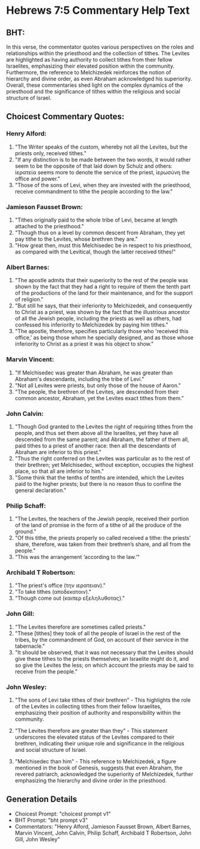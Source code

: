 # Hebrews 7:5 Commentary Help Text

## BHT:
In this verse, the commentator quotes various perspectives on the roles and relationships within the priesthood and the collection of tithes. The Levites are highlighted as having authority to collect tithes from their fellow Israelites, emphasizing their elevated position within the community. Furthermore, the reference to Melchizedek reinforces the notion of hierarchy and divine order, as even Abraham acknowledged his superiority. Overall, these commentaries shed light on the complex dynamics of the priesthood and the significance of tithes within the religious and social structure of Israel.

## Choicest Commentary Quotes:
### Henry Alford:
1. "The Writer speaks of the custom, whereby not all the Levites, but the priests only, received tithes."
2. "If any distinction is to be made between the two words, it would rather seem to be the opposite of that laid down by Schulz and others: ἱερατεία seems more to denote the service of the priest, ἱερωσύνη the office and power."
3. "Those of the sons of Levi, when they are invested with the priesthood, receive commandment to tithe the people according to the law."

### Jamieson Fausset Brown:
1. "Tithes originally paid to the whole tribe of Levi, became at length attached to the priesthood." 
2. "Though thus on a level by common descent from Abraham, they yet pay tithe to the Levites, whose brethren they are." 
3. "How great then, must this Melchisedec be in respect to his priesthood, as compared with the Levitical, though the latter received tithes!"

### Albert Barnes:
1. "The apostle admits that their superiority to the rest of the people was shown by the fact that they had a right to require of them the tenth part of the productions of the land for their maintenance, and for the support of religion."
2. "But still he says, that their inferiority to Melchizedek, and consequently to Christ as a priest, was shown by the fact that the illustrious ancestor of all the Jewish people, including the priests as well as others, had confessed his inferiority to Melchizedek by paying him tithes."
3. "The apostle, therefore, specifies particularly those who 'received this office,' as being those whom he specially designed, and as those whose inferiority to Christ as a priest it was his object to show."

### Marvin Vincent:
1. "If Melchisedec was greater than Abraham, he was greater than Abraham's descendants, including the tribe of Levi."
2. "Not all Levites were priests, but only those of the house of Aaron."
3. "The people, the brethren of the Levites, are descended from their common ancestor, Abraham, yet the Levites exact tithes from them."

### John Calvin:
1. "Though God granted to the Levites the right of requiring tithes from the people, and thus set them above all the Israelites, yet they have all descended from the same parent; and Abraham, the father of them all, paid tithes to a priest of another race: then all the descendants of Abraham are inferior to this priest."
2. "Thus the right conferred on the Levites was particular as to the rest of their brethren; yet Melchisedec, without exception, occupies the highest place, so that all are inferior to him."
3. "Some think that the tenths of tenths are intended, which the Levites paid to the higher priests; but there is no reason thus to confine the general declaration."

### Philip Schaff:
1. "The Levites, the teachers of the Jewish people, received their portion of the land of promise in the form of a tithe of all the produce of the ground."
2. "Of this tithe, the priests properly so called received a tithe: the priests’ share, therefore, was taken from their brethren’s share, and all from the people."
3. "This was the arrangement ‘according to the law.’"

### Archibald T Robertson:
1. "The priest's office (την ιερατειαν)."
2. "To take tithes (αποδεκατοιν)."
3. "Though come out (καιπερ εξεληλυθοτας)."

### John Gill:
1. "The Levites therefore are sometimes called priests."
2. "These [tithes] they took of all the people of Israel in the rest of the tribes, by the commandment of God, on account of their service in the tabernacle."
3. "It should be observed, that it was not necessary that the Levites should give these tithes to the priests themselves; an Israelite might do it, and so give the Levites the less; on which account the priests may be said to receive from the people."

### John Wesley:
1. "The sons of Levi take tithes of their brethren" - This highlights the role of the Levites in collecting tithes from their fellow Israelites, emphasizing their position of authority and responsibility within the community.

2. "The Levites therefore are greater than they" - This statement underscores the elevated status of the Levites compared to their brethren, indicating their unique role and significance in the religious and social structure of Israel.

3. "Melchisedec than him" - This reference to Melchizedek, a figure mentioned in the book of Genesis, suggests that even Abraham, the revered patriarch, acknowledged the superiority of Melchizedek, further emphasizing the hierarchy and divine order in the priesthood.


## Generation Details
- Choicest Prompt: "choicest prompt v1"
- BHT Prompt: "bht prompt v3"
- Commentators: "Henry Alford, Jamieson Fausset Brown, Albert Barnes, Marvin Vincent, John Calvin, Philip Schaff, Archibald T Robertson, John Gill, John Wesley"
